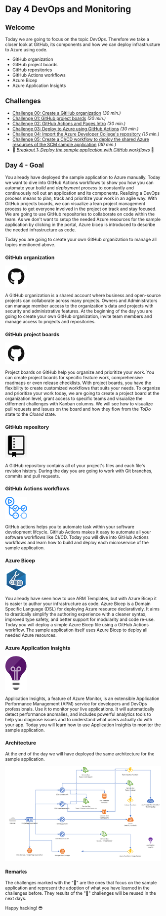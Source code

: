 # Day 4 DevOps and Monitoring

## Welcome

Today we are going to focus on the topic _DevOps_. Therefore we take a closer look at GitHub, its components and how we can deploy infrastructure to Azure using code.

- GitHub organization
- GitHub project boards
- GitHub repositories
- GitHub Actions workflows
- Azure Bicep
- Azure Application Insights

## Challenges

- [Challenge 00: Create a GitHub organization](challenges/00-challenge-org.md) _(30 min.)_
- [Challenge 01: GitHub project boards](challenges/01-challenge-boards.md) _(20 min.)_
- [Challenge 02: GitHub Actions and Pages Intro](challenges/02-github-actions-intro.md) _(30 min.)_
- [Challenge 03: Deploy to Azure using GitHub Actions](challenges/03-challenge-bicep.md) _(30 min.)_
- [Challenge 04: Import the Azure Developer College's repository](challenges/04-challenge-azdc-repo.md) _(15 min.)_
- [Challenge 05: Create a CI/CD workflow to deploy the shared Azure resources of the SCM sample application](challenges/05-challenge-common-cicd.md) _(30 min.)_
- 💎 _[Breakout 1: Deploy the sample application with GitHub workflows](challenges/06-breakout.md)_ 💎

## Day 4 - Goal

You already have deployed the sample application to Azure manually. Today we want to dive into GitHub Actions workflows to show you how you can
automate your _build_ and _deployment process_ to constantly and continuously roll out an application and its components. Realizing a DevOps process means to plan, track and prioritize your work in an agile way. With GitHub projects boards, we can visualize a lean project management process to get everyone involved in the project on track and stay focused. We are going to use GitHub repositories to collaborate on code within the team. As we don't want to setup the needed Azure resources for the sample application by clicking in the portal, Azure bicep is introduced to describe the needed infrastructure as code.

Today you are going to create your own GitHub organization to manage all topics mentioned above.

### GitHub organization

![GitHub Logo](./images/github-logo.png)

A GitHub organization is a shared account where business and open-source projects can collaborate across many projects. Owners and Administrators can manage member access to the organization's data and projects with security and administrative features. At the beginning of the day you are going to create your own GitHub organization, invite team members and manage access to projects and repositories.

### GitHub project boards

![GitHub Logo](./images/github-logo.png)

Project boards on GitHub help you organize and prioritize your work. You can create project boards for specific feature work, comprehensive roadmaps or even release checklists. With project boards, you have the flexibility to create customized workflows that suits your needs. To organize and prioritize your work today, we are going to create a project board at the organization level, grant access to specific teams and visuialize the differnent challenges with Kanban columns. We will see how to visualize pull requests and issues on the board and how they flow from the _ToDo_ state to the _Closed_ state.

### GitHub repository

![GitHub repository](./images/github-repository.png)

A GitHub repository contains all of your project's files and each file's revision history. During the day you are going to work with Git branches, commits and pull requests.

### GitHub Actions workflows

![GitHub Actions](./images/github-actions.png)

GitHub actions helps you to automate task within your software development lifcycle. GitHub Actions makes it easy to automate all your software workflows like CI/CD.
Today you will dive into GitHub Actions workflows and learn how to build and deploy each microservice of the sample application.

### Azure Bicep

![Azure Bicep](./images/azure-bicep.png)

You already have seen how to use ARM Templates, but with Azure Bicep it is easier to author your infrastructure as code.
Azure Bicep is a Domain Specific Language (DSL) for deploying Azure resource declaratively. It aims to drastically simplify the authoring experience with a cleaner syntax, improved type safety, and better support for modularity and code re-use. Today you will deploy a simple Azure Bicep file using a GitHub Actions workflow.
The sample application itself uses Azure Bicep to deploy all needed Azure resources.

### Azure Application Insights

![Application Insights](./images/application-insights.png)

Application Insights, a feature of Azure Monitor, is an extensible Application Performance Management (APM) service for developers and DevOps professionals. Use it to monitor your live applications. It will automatically detect performance anomalies, and includes powerful analytics tools to help you diagnose issues and to understand what users actually do with your app. Today you will learn how to use Application Insights to monitor the sample application.

### Architecture

At the end of the day we will have deployed the same architecture for the sample application.

![Architecture of Day 4](./images/architecture_day4.png)

### Remarks

The challenges marked with the "💎" are the ones that focus on the sample application and represent the adoption of what you have learned in the challenges before. They results of the "💎" challenges will be reused in the next days.

Happy hacking! 😎

